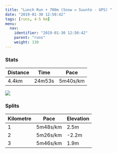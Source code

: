 ```yaml
---
title: "Lunch Run + 700m (Snow = Suunto - GPS) "
date: "2019-01-30 12:50:42"
tags: [runs, 4-5 km]
menu:
  nav:
    identifier: "2019-01-30 12:50:42"
    parent: "runs"
    weight: 130
---
```


### Stats

| Distance | Time | Pace |
|----------|------|------|
|4.4km|24m53s|5m40s/km|

<img src='https://maps.googleapis.com/maps/api/staticmap?maptype=roadmap&path=enc:gwieI~yzLxF|OrHzh@k@bAEoB~@nYoAza@pAuQa@k[x@cFeHyd@kHc[_K{O{Ds@_E{EkEsRVgGyAu@OtE&key=AIzaSyAfqMeaZ1CCJFGP5cWud__oZnT_Pybg-1M&size=800x800&markers=color:yellow|label:S|53.46692,-2.27248&markers=color:green|label:F|53.472149999999985,-2.264549999999999'>

### Splits

| Kilometre | Pace | Elevation |
|------|------|-----------|
|1|5m48s/km|2.5m|
|2|5m26s/km|-2.2m|
|3|5m46s/km|1.9m|
